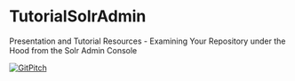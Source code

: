 # TutorialSolrAdmin
Presentation and Tutorial Resources - Examining Your Repository under the Hood from the Solr Admin Console

[![GitPitch](https://gitpitch.com/assets/badge.svg)](https://gitpitch.com/terrywbrady/TutorialSolrAdmin?grs=github&t=white)
